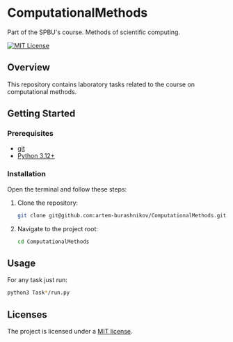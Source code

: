 # ComputationalMethods

Part of the SPBU's course. Methods of scientific computing.

<!-- [![Build status][status-shield]][status-url] -->
[![MIT License][license-shield]][license-url]

## Overview

This repository contains laboratory tasks related to the course on computational methods.

## Getting Started

### Prerequisites

- [git](https://git-scm.com/book/en/v2/Getting-Started-Installing-Git)
- [Python 3.12+](https://wiki.python.org/moin/BeginnersGuide/Download)

### Installation

Open the terminal and follow these steps:

1. Clone the repository:

    ```sh
    git clone git@github.com:artem-burashnikov/ComputationalMethods.git
    ```

2. Navigate to the project root:

    ```sh
    cd ComputationalMethods
    ```

## Usage

For any task just run:

```bash
python3 Task*/run.py
```

## Licenses

The project is licensed under a [MIT license][license-url].

<!-- https://www.markdownguide.org/basic-syntax/#reference-style-links -->
[license-shield]: https://img.shields.io/github/license/artem-burashnikov/ComputationalMethods.svg?style=for-the-badge&color=blue
[license-url]: LICENSE
<!-- [status-shield]: https://img.shields.io/github/actions/workflow/status/artem-burashnikov/ComputationalMethods/.github/workflows/ci.yml?branch=main&event=push&style=for-the-badge
[status-url]: https://github.com/artem-burashnikov/ComputationalMethods/blob/main/.github/workflows/ci.yml -->
